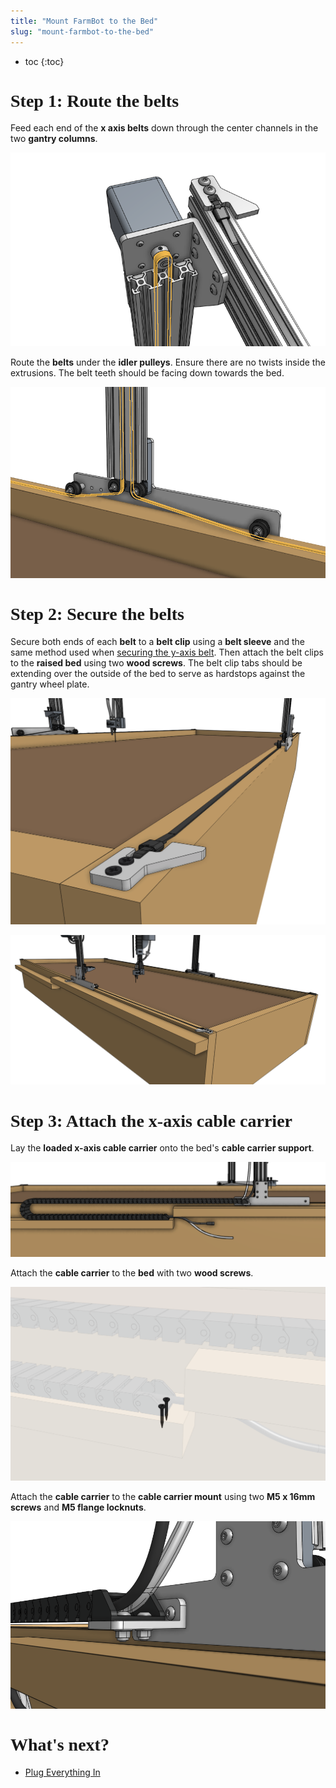 ```yaml
---
title: "Mount FarmBot to the Bed"
slug: "mount-farmbot-to-the-bed"
---
```


* toc
{:toc}

# Step 1: Route the belts
Feed each end of the **x axis belts** down through the center channels in the two **gantry columns**.

![Screen Shot 2019-12-18 at 2.27.54 PM.png](_images/Screen_Shot_2019-12-18_at_2.27.54_PM.png)

Route the **belts** under the **idler pulleys**. Ensure there are no twists inside the extrusions. The belt teeth should be facing down towards the bed.

![Screen Shot 2019-12-18 at 2.28.17 PM.png](_images/Screen_Shot_2019-12-18_at_2.28.17_PM.png)

# Step 2: Secure the belts
Secure both ends of each **belt** to a **belt clip** using a **belt sleeve** and the same method used when [securing the y-axis belt](../assembly/attach-the-z-axis.md#step-2-attach-the-y-axis-belt). Then attach the belt clips to the **raised bed** using two **wood screws**. The belt clip tabs should be extending over the outside of the bed to serve as hardstops against the gantry wheel plate.

![Screen Shot 2019-12-18 at 2.16.14 PM.png](_images/Screen_Shot_2019-12-18_at_2.16.14_PM.png)



![Screen Shot 2019-12-18 at 2.20.24 PM.png](_images/Screen_Shot_2019-12-18_at_2.20.24_PM.png)

# Step 3: Attach the x-axis cable carrier
Lay the **loaded x-axis cable carrier** onto the bed's **cable carrier support**.

![Screen Shot 2019-12-18 at 2.23.24 PM.png](_images/Screen_Shot_2019-12-18_at_2.23.24_PM.png)

Attach the **cable carrier** to the **bed** with two **wood screws**.

![Screen Shot 2019-12-18 at 2.23.51 PM.png](_images/Screen_Shot_2019-12-18_at_2.23.51_PM.png)

Attach the **cable carrier** to the **cable carrier mount** using two **M5 x 16mm screws** and **M5 flange locknuts**.

![Screen Shot 2019-12-18 at 2.26.29 PM.png](_images/Screen_Shot_2019-12-18_at_2.26.29_PM.png)



<style>
.hub-container {
  max-width: 1350px;
}

h1 {
  font-family: Inknut Antiqua;
}
  
a[title="Guides"] {
  color: #f4f4f4!important;
  border-bottom: 5px solid #f4f4f4;
  padding-bottom: 20px!important;
}
  
a[title="Guides"]:hover {
  color: white!important;
  border-bottom-color: white;
}
  
#hub-header li a:hover {
  box-shadow: none!important;
}
</style>

<meta name="theme-color" content="#942401">


# What's next?

 * [Plug Everything In](../assembly/plug-everything-in.md)
